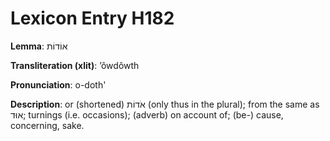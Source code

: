 # Lexicon Entry H182

**Lemma**: אוֹדוֹת

**Transliteration (xlit)**: ʼôwdôwth

**Pronunciation**: o-doth'

**Description**:
or (shortened) אֹדוֹת (only thus in the plural); from the same as אוּד; turnings (i.e. occasions); (adverb) on account of; (be-) cause, concerning, sake.
